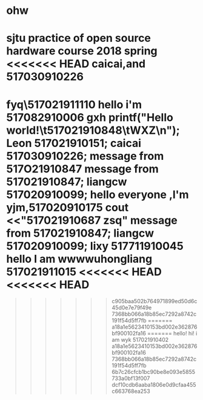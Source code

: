 # ohw
sjtu practice of open source hardware course 2018 spring
<<<<<<< HEAD
caicai,and 517030910226
=======

fyq\517021911110
hello  i'm 517082910006 gxh
printf("Hello world!\t517021910848\tWXZ\n");
Leon 517021910151;
caicai 517030910226;
message from 517O21910847
message from 517021910847;
liangcw 517020910099;
hello everyone ,l'm yjm,517020910175
cout <<"517021910687 zsq"
message from 517021910847;
liangcw 517020910099;
lixy 517711910045
hello I am wwwwuhongliang 517021911015
<<<<<<< HEAD
<<<<<<< HEAD
=======
>>>>>>> c905baa502b764971899ed50d6c45d0e7e79f49e
>>>>>>> 7368bb066a18b85ec7292a8742c191f54d5ff7fb
=======
>>>>>>> a18a1e5623410153bd002e362876bf900102fa16
=======
hello!
hi! i am wyk 517021910402
>>>>>>> a18a1e5623410153bd002e362876bf900102fa16
>>>>>>> 7368bb066a18b85ec7292a8742c191f54d5ff7fb
>>>>>>> 6b7c26cfcb1bc90be8e093e5855733a0bf13f007
>>>>>>> dcf10cdb6aaba1806e0d9cfaa455c663768ea253
